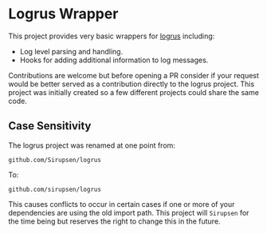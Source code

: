 # Logrus Wrapper

This project provides very basic wrappers for [logrus](https://github.com/sirupsen/logrus)
including:

* Log level parsing and handling.
* Hooks for adding additional information to log messages.

Contributions are welcome but before opening a PR consider if your request would
be better served as a contribution directly to the logrus project. This project
was initially created so a few different projects could share the same code.

## Case Sensitivity

The logrus project was renamed at one point from:

    github.com/Sirupsen/logrus

To:

    github.com/sirupsen/logrus

This causes conflicts to occur in certain cases if one or more of your
dependencies are using the old import path. This project will `Sirupsen` for
the time being but reserves the right to change this in the future.
